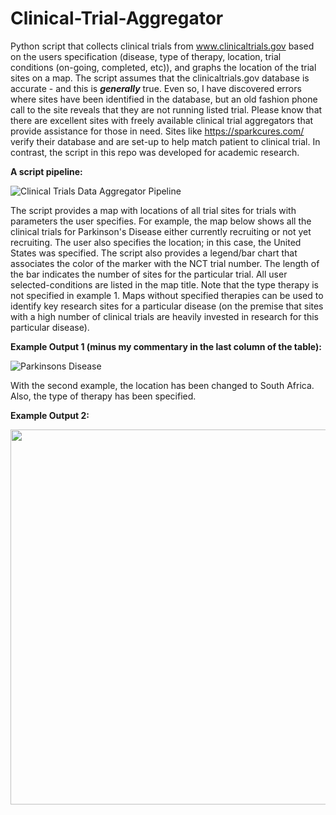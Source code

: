 # Clinical-Trial-Aggregator
Python script that collects clinical trials from www.clinicaltrials.gov based on the users specification (disease, type of therapy, location, trial conditions (on-going, completed, etc)), and graphs the location of the trial sites on a map.   The script assumes that the clinicaltrials.gov database is accurate - and this is ***generally*** true.  Even so, I have discovered errors where sites have been identified in the database, but an old fashion phone call to the site reveals that they are not running listed trial.  Please know that there are excellent sites with freely available clinical trial aggregators that provide assistance for those in need.   Sites like https://sparkcures.com/ verify their database and are set-up to help match patient to clinical trial.  In contrast, the script in this repo was developed for academic research.
 

**A script pipeline:**

![Clinical Trials Data Aggregator Pipeline](https://github.com/timrobinson/Clinical-Trial-Aggregator/assets/15863043/bd5b4bee-15df-431e-b833-e0a203d30d3a)


The script provides a map with locations of all trial sites for trials with parameters the user specifies.  For example, the map below shows all the clinical trials for Parkinson's Disease either currently recruiting or not yet recruiting.  The user also specifies the location; in this case, the United States was specified.  The script also provides a legend/bar chart that associates the color of the marker with the NCT trial number.  The length of the bar indicates the number of sites for the particular trial. All user selected-conditions are listed in the map title.  Note that the type therapy is not specified in example 1.  Maps without specified therapies can be used to identify key research sites for a particular disease (on the premise that sites with a high number of clinical trials are heavily invested in research for this particular disease).

**Example Output 1 (minus my commentary in the last column of the table):**

![Parkinsons Disease](https://github.com/timrobinson/Clinical-Trial-Aggregator/assets/15863043/50ca46b5-c00a-460e-9bdb-9bb5536b680b)


With the second example, the location has been changed to South Africa.  Also, the type of therapy has been specified.

**Example Output 2:**
<p align="center">
<img width="600" src="https://github.com/timrobinson/Clinical-Trial-Aggregator/assets/15863043/9167ed60-45ce-4c4d-91d2-cfb8bdd55cf8">
</p>
